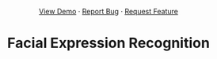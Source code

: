 <a name="readme-top"></a>
<div align="center">
  <p align="center">
    <a href="https://github.com/othneildrew/Best-README-Template">View Demo</a>
    ·
    <a href="https://github.com/nqkhanh2002/Fake-News-Detection-with-Machine-Learning/issues">Report Bug</a>
    ·
    <a href="https://github.com/nqkhanh2002/Fake-News-Detection-with-Machine-Learning/issues">Request Feature</a>
  </p>
</div>

<h1 align="center"> Facial Expression Recognition </h1>
